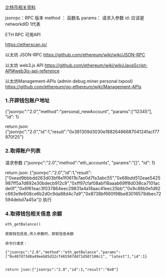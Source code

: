 [比特币相关资料](https://github.com/sunnycn2013/BiteDoc/blob/master/ziliao.md)


jsonrpc：RPC 版本
method ： 函数名
params： 请求入参数
id: 应该是networkdID  1代表



ETH RPC  可用API  

https://etherscan.io/

以太坊 JSON-RPC 
https://github.com/ethereum/wiki/wiki/JSON-RPC

以太坊 web3.js API 
 https://github.com/ethereum/wiki/wiki/JavaScript-API#web3js-api-reference

以太坊Management-APIs  (admin  debug   miner   personal    txpool)
https://github.com/ethereum/go-ethereum/wiki/Management-APIs


### 1.开辟钱包账户地址

{"jsonrpc":"2.0","method":"personal_newAccount", "params":[“12345”], "id": 1}


return json:
{"jsonrpc":"2.0","id":1,"result":"0x381309d3030e1882648668704124facf77970f25"}



### 2.取得账户列表


请求参数
{"jsonrpc":"2.0","method":"eth_accounts", "params":"[]", "id": 1}


return json:
{"jsonrpc":"2.0","id":1,"result":["0xead9bbbdd263d03bf8e1f0611b7ae0d7fa3abc55","0x68bdd512eae5425987ff5a7d892e30bdecb912c9","0xff97cfaf08abf18aaab69ff8d038ca7101acde0f","0x6f61eac3f037864eec29831a4a18aac41eec25bb","0x9c88b0e1d92c663e9e608ce6b2d0c9da88d4c7a9","0x8738bf660f98be83016579dbec72594debd7a45a"]}
执行



### 4.取得钱包相关信息 余额



 ```
eth_getBalance()

获取钱包信息,传入参数时，获取信息余额

命令行请求：

{"jsonrpc":"2.0","method":"eth_getBalance","params":["0x407d73d8a49eeb85d32cf465507dd71d507100c1", "latest"],"id":1}


return json:{"jsonrpc":"2.0","id":1,"result":"0x0"}



